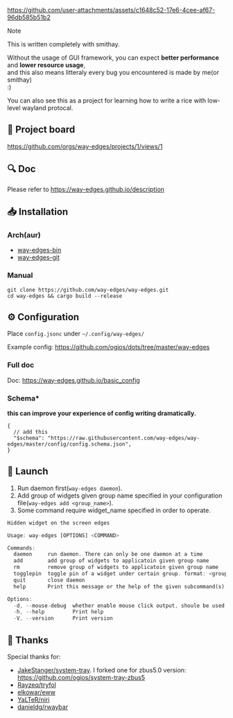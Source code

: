 


https://github.com/user-attachments/assets/c1648c52-17e6-4cee-af67-96db585b51b2


> [!NOTE]
> This is written completely with smithay.
> 
> Without the usage of GUI framework, you can expect **better performance** and **lower resource usage**,  
> and this also means litteraly every bug you encountered is made by me(or smithay)  
> :)
>
> You can also see this as a project for learning how to write a rice with low-level wayland protocal.

## 🫧 Project board
https://github.com/orgs/way-edges/projects/1/views/1

## 🔍 Doc

Please refer to https://way-edges.github.io/description

## 📥 Installation

### Arch(aur)

- [way-edges-bin](https://aur.archlinux.org/packages/way-edges-bin)
- [way-edges-git](https://aur.archlinux.org/packages/way-edges-git)

### Manual

```shell
git clone https://github.com/way-edges/way-edges.git
cd way-edges && cargo build --release
```

## ⚙️ Configuration

Place `config.jsonc` under `~/.config/way-edges/`

Example config: https://github.com/ogios/dots/tree/master/way-edges

### Full doc

Doc: https://way-edges.github.io/basic_config

### Schema*

**this can improve your experience of config writing dramatically.**

```jsonc
{
  // add this
  "$schema": "https://raw.githubusercontent.com/way-edges/way-edges/master/config/config.schema.json",
}
```

## 🚀 Launch

1. Run daemon first(`way-edges daemon`).
2. Add group of widgets given group name specified in your configuration file(`way-edges add <group_name>`).
3. Some command require widget_name specified in order to operate.

```rust
Hidden widget on the screen edges

Usage: way-edges [OPTIONS] <COMMAND>

Commands:
  daemon     run daemon. There can only be one daemon at a time
  add        add group of widgets to applicatoin given group name
  rm         remove group of widgets to applicatoin given group name
  togglepin  toggle pin of a widget under certain group. format: <group_name>:<widget_name>
  quit       close daemon
  help       Print this message or the help of the given subcommand(s)

Options:
  -d, --mouse-debug  whether enable mouse click output, shoule be used width daemon command
  -h, --help         Print help
  -V, --version      Print version
```


## 💛 Thanks
Special thanks for:
- [JakeStanger/system-tray](https://github.com/JakeStanger/system-tray). I forked one for zbus5.0 version: https://github.com/ogios/system-tray-zbus5
- [Rayzeq/tryfol](https://github.com/Rayzeq/tryfol)
- [elkowar/eww](https://github.com/elkowar/eww)
- [YaLTeR/niri](https://github.com/YaLTeR/niri)
- [danieldg/rwaybar](https://github.com/danieldg/rwaybar)

